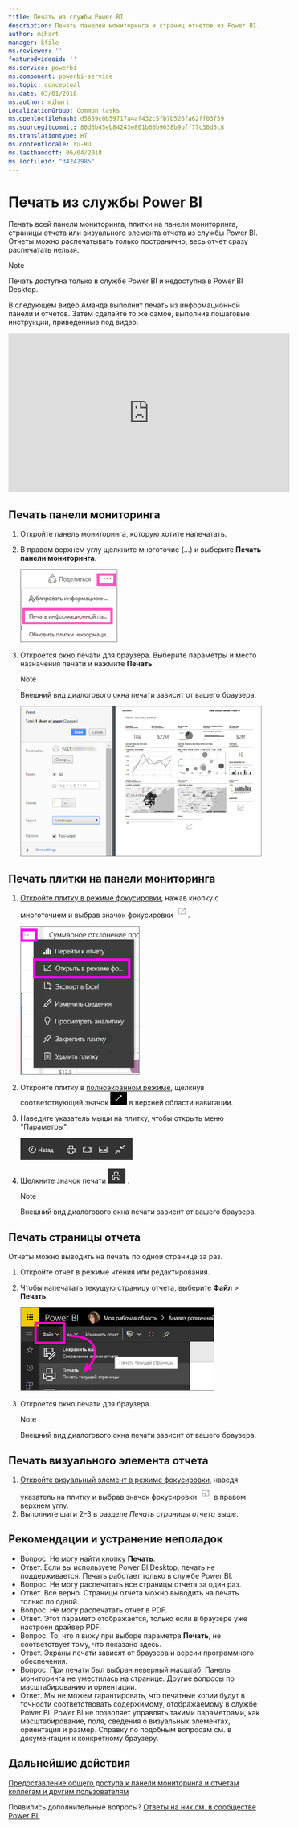 ```yaml
---
title: Печать из службы Power BI
description: Печать панелей мониторинга и страниц отчетов из Power BI.
author: mihart
manager: kfile
ms.reviewer: ''
featuredvideoid: ''
ms.service: powerbi
ms.component: powerbi-service
ms.topic: conceptual
ms.date: 03/01/2018
ms.author: mihart
LocalizationGroup: Common tasks
ms.openlocfilehash: d5859c0b59717a4af432c5fb7b526fa62ff03f59
ms.sourcegitcommit: 80d6b45eb84243e801b60b9038b9bff77c30d5c8
ms.translationtype: HT
ms.contentlocale: ru-RU
ms.lasthandoff: 06/04/2018
ms.locfileid: "34242985"
---
```

# <a name="printing-from-power-bi-service"></a>Печать из службы Power BI
Печать всей панели мониторинга, плитки на панели мониторинга, страницы отчета или визуального элемента отчета из службы Power BI. Отчеты можно распечатывать только постранично, весь отчет сразу распечатать нельзя.

> [!NOTE]
> Печать доступна только в службе Power BI и недоступна в Power BI Desktop.
> 
> 

В следующем видео Аманда выполнит печать из информационной панели и отчетов. Затем сделайте то же самое, выполнив пошаговые инструкции, приведенные под видео.

<iframe width="560" height="315" src="https://www.youtube.com/embed/jtlLGRKBvXY" frameborder="0" allowfullscreen></iframe>

## <a name="print-a-dashboard"></a>Печать панели мониторинга
1. Откройте панель мониторинга, которую хотите напечатать.
2. В правом верхнем углу щелкните многоточие (...) и выберите **Печать панели мониторинга**.
   
    ![Параметр "Печать панели мониторинга"](media/service-print/pbi_print_dash_ellipses.png)
3. Откроется окно печати для браузера. Выберите параметры и место назначения печати и нажмите **Печать**.
   
   > [!NOTE]
   > Внешний вид диалогового окна печати зависит от вашего браузера.
   > 
   
    ![диалоговое окно печати](media/service-print/pbi_print_dash_new2.png)

## <a name="print-a-dashboard-tile"></a>Печать плитки на панели мониторинга
1. [Откройте плитку в режиме фокусировки](service-focus-mode.md), нажав кнопку с многоточием и выбрав значок фокусировки ![значок фокусировки](media/service-print/power-bi-focus-icon.png).
   
    ![меню с многоточием](media/service-print/menu-options.png)
2. Откройте плитку в [полноэкранном режиме](service-fullscreen-mode.md), щелкнув соответствующий значок ![значок полноэкранного режима](media/service-print/power-bi-full-screen-icon.png) в верхней области навигации.
3. Наведите указатель мыши на плитку, чтобы открыть меню "Параметры".
   
    ![меню параметров в полноэкранном режиме](media/service-print/menu-options-new.png)
4. Щелкните значок печати  ![значок печати](media/service-print/print-icon.png) .     
   
   > [!NOTE]
   > Внешний вид диалогового окна печати зависит от вашего браузера.
   > 
   > 

## <a name="print-a-report-page"></a>Печать страницы отчета
Отчеты можно выводить на печать по одной странице за раз.

1. Откройте отчет в режиме чтения или редактирования.
2. Чтобы напечатать текущую страницу отчета, выберите **Файл** > **Печать**.
   
    ![Меню "Файл" Power BI](media/service-print/power-bi-print.png)
3. Откроется окно печати для браузера.
   
   > [!NOTE]
   > Внешний вид диалогового окна печати зависит от вашего браузера.
   > 
   > 

## <a name="print-a-report-visual"></a>Печать визуального элемента отчета
1. [Откройте визуальный элемент в режиме фокусировки](service-focus-mode.md), наведя указатель на плитку и выбрав значок фокусировки ![значок фокусировки](media/service-print/power-bi-focus-icon.png) в правом верхнем углу.
2. Выполните шаги 2–3 в разделе *Печать страницы отчета* выше.

## <a name="considerations-and-troubleshooting"></a>Рекомендации и устранение неполадок
* Вопрос. Не могу найти кнопку **Печать**.    
* Ответ. Если вы используете Power BI Desktop, печать не поддерживается.  Печать работает только в службе Power BI.
* Вопрос. Не могу распечатать все страницы отчета за один раз.    
* Ответ. Все верно. Страницы отчета можно выводить на печать только по одной.
* Вопрос. Не могу распечатать отчет в PDF.    
* Ответ. Этот параметр отображается, только если в браузере уже настроен драйвер PDF.    
* Вопрос. То, что я вижу при выборе параметра **Печать**, не соответствует тому, что показано здесь.    
* Ответ. Экраны печати зависят от браузера и версии программного обеспечения.
* Вопрос. При печати был выбран неверный масштаб.  Панель мониторинга не уместилась на странице. Другие вопросы по масштабированию и ориентации.    
* Ответ. Мы не можем гарантировать, что печатные копии будут в точности соответствовать содержимому, отображаемому в службе Power BI. Power BI не позволяет управлять такими параметрами, как масштабирование, поля, сведения о визуальных элементах, ориентация и размер. Справку по подобным вопросам см. в документации к конкретному браузеру.      

## <a name="next-steps"></a>Дальнейшие действия
[Предоставление общего доступа к панели мониторинга и отчетам коллегам и другим пользователям](service-share-dashboards.md)

Появились дополнительные вопросы? [Ответы на них см. в сообществе Power BI.](http://community.powerbi.com/)

